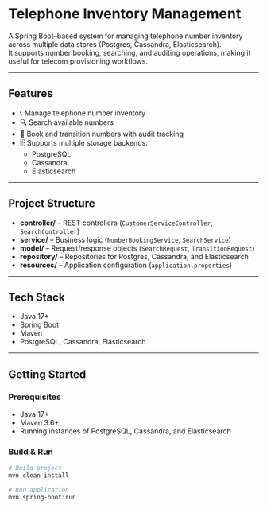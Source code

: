 # Telephone Inventory Management

A Spring Boot–based system for managing telephone number inventory across multiple data stores (Postgres, Cassandra, Elasticsearch).  
It supports number booking, searching, and auditing operations, making it useful for telecom provisioning workflows.

---

## Features
- 📞 Manage telephone number inventory  
- 🔍 Search available numbers  
- 📝 Book and transition numbers with audit tracking  
- 🗄️ Supports multiple storage backends:
  - PostgreSQL
  - Cassandra
  - Elasticsearch  

---

## Project Structure
- **controller/** – REST controllers (`CustomerServiceController`, `SearchController`)  
- **service/** – Business logic (`NumberBookingService`, `SearchService`)  
- **model/** – Request/response objects (`SearchRequest`, `TransitionRequest`)  
- **repository/** – Repositories for Postgres, Cassandra, and Elasticsearch  
- **resources/** – Application configuration (`application.properties`)  

---

## Tech Stack
- Java 17+
- Spring Boot
- Maven
- PostgreSQL, Cassandra, Elasticsearch

---

## Getting Started

### Prerequisites
- Java 17+
- Maven 3.6+
- Running instances of PostgreSQL, Cassandra, and Elasticsearch

### Build & Run
```bash
# Build project
mvn clean install

# Run application
mvn spring-boot:run
